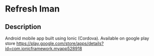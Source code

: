 # Refresh Iman

## Description
Android mobile app built using Ionic (Cordova). Available on google play store https://play.google.com/store/apps/details?id=com.ionicframework.myapp528918